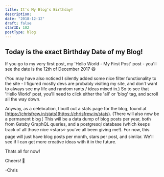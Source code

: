```yaml
---
title: It's My Blog's Birthday!
description:
date: "2018-12-12"
draft: false
starID: 102
postType: blog
---
```


## Today is the exact Birthday Date of my Blog!

If you go to my very first post, my 'Hello World - My First Post' post - you'll see the date is the 12th of December 2017 :smile: 

(You may have also noticed I silently added some nice filter functionality to the site - I figured mostly devs are probably visiting my site, and don't want to always see my life and random rants / ideas mixed in.) So to see that 'Hello World' post, you'll need to click either the 'all' or 'blog' tag, and scroll all the way down.

Anyway, as a celebration, I built out a stats page for the blog, found at [https://chrisfrew.in/stats](https://chrisfrew.in/stats). (There will also now be a permanent blog ) This will be a data dump of blog posts per year, both from Gatsby GraphQL queries, and a postgresql database (which keeps track of all those nice :star:stars:star: you've all been giving me!). For now, this page will just have blog posts per month, stars per post, and similar. We'll see if I can get more creative ideas with it in the future.

Thats all for now!

Cheers! 🍺

-Chris

